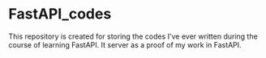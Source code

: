 # FastAPI_codes

This repository is created for storing the codes I've ever written during the course of learning FastAPI.
It server as a proof of my work in FastAPI.
